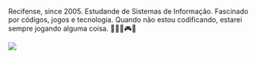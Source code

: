 Recifense, since 2005. Estudande de Sistemas de Informação. Fascinado por 
códigos, jogos e tecnologia. Quando não estou codificando, 
estarei sempre jogando alguma coisa. 👨🏻‍💻🎮👾

[![](![banner](https://github.com/Vnvinih/Vnvinih/assets/168032222/ec0c678e-7cf4-4fe2-8fca-6bdfa1a81fa8)
)](https://github.com/Vnvinih)

